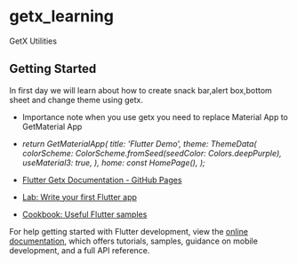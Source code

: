 # getx_learning

GetX Utilities

## Getting Started

In first day we will learn about how to create snack bar,alert box,bottom sheet and change theme
using getx.

* Importance note when you use getx you need to replace Material App to GetMaterial App
-  _return GetMaterialApp(
  title: 'Flutter Demo',
  theme: ThemeData(
  colorScheme: ColorScheme.fromSeed(seedColor: Colors.deepPurple),
  useMaterial3: true,
  ),
  home: const HomePage(),
  );_

- [Flutter Getx Documentation - GitHub Pages](https://chornthorn.github.io/getx-docs/docs)

- [Lab: Write your first Flutter app](https://docs.flutter.dev/get-started/codelab)
- [Cookbook: Useful Flutter samples](https://docs.flutter.dev/cookbook)

For help getting started with Flutter development, view the
[online documentation](https://docs.flutter.dev/), which offers tutorials,
samples, guidance on mobile development, and a full API reference.
